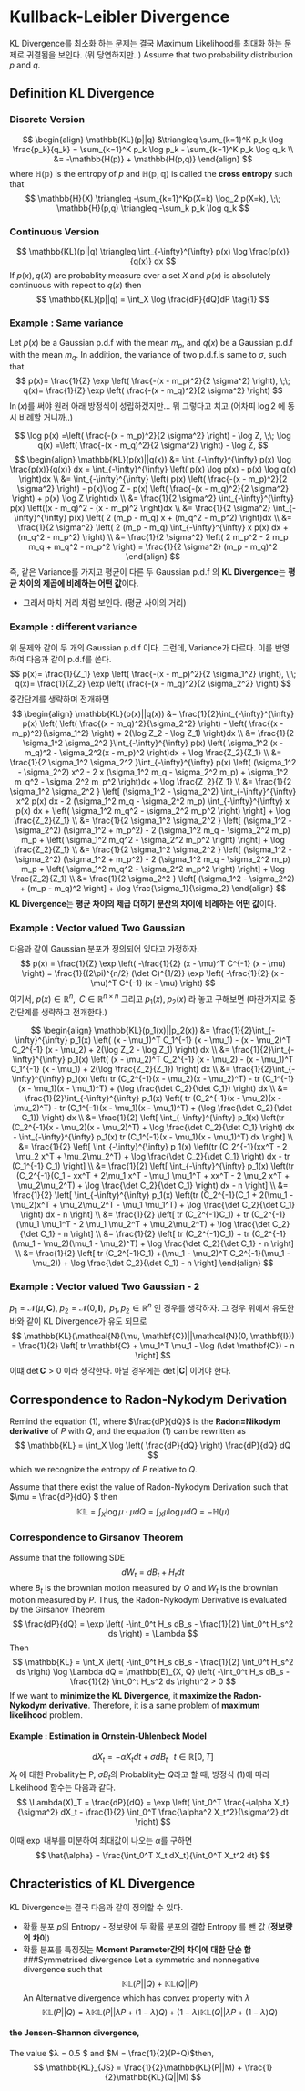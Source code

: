 Kullback-Leibler Divergence
================
KL Divergence를 최소화 하는 문제는 결국 Maximum Likelihood를 최대화 하는 문제로 귀결됨을 보인다. (뭐 당연하지만..)
Assume that two probability distribution $p$ and $q$.

##  Definition KL Divergence
### Discrete Version

$$
\begin{align}
\mathbb{KL}(p||q) &\triangleq \sum_{k=1}^K p_k \log \frac{p_k}{q_k} = \sum_{k=1}^K p_k \log p_k - \sum_{k=1}^K p_k \log q_k \\
&= -\mathbb{H(p)} + \mathbb{H(p,q)}
\end{align}
$$
where $\mathbb{H(p)}$ is the entropy of $p$ and $\mathbb{H(p,q)}$ is called the **cross entropy** such that
$$
\mathbb{H}(X) \triangleq -\sum_{k=1}^Kp(X=k) \log_2 p(X=k), \;\; \mathbb{H}(p,q) \triangleq -\sum_k p_k \log q_k
$$

### Continuous Version
$$
\mathbb{KL}(p||q) \triangleq \int_{-\infty}^{\infty} p(x) \log \frac{p(x)}{q(x)} dx
$$
If $p(x), q(X)$ are probablity measure over a set $X$ and $p(x)$ is absolutely continuous with repect to $q(x)$ then
$$
\mathbb{KL}(p||q) = \int_X \log \frac{dP}{dQ}dP  \tag{1}
$$

### Example : Same variance
Let $p(x)$ be a Gaussian p.d.f with the mean $m_p$, and $q(x)$ be a Gaussian p.d.f with the mean $m_q$. In addition, the variance of two p.d.f.is same to $\sigma$, such that
$$
p(x)= \frac{1}{Z} \exp \left( \frac{-(x - m_p)^2}{2 \sigma^2} \right), \;\; q(x)= \frac{1}{Z} \exp \left( \frac{-(x - m_q)^2}{2 \sigma^2} \right)
$$
$\ln(x)$를 써야 원래 아래 방정식이 성립하겠지만... 뭐 그렇다고 치고 (어차피 $\log2$ 에 동시 비례할 거니까..)

$$
\log p(x) =\left( \frac{-(x - m_p)^2}{2 \sigma^2} \right) - \log Z, \;\; \log q(x) =\left( \frac{-(x - m_q)^2}{2 \sigma^2} \right) - \log Z,
$$
$$
\begin{align}
\mathbb{KL}(p(x)||q(x)) &= \int_{-\infty}^{\infty} p(x) \log \frac{p(x)}{q(x)} dx = \int_{-\infty}^{\infty} \left( p(x) \log p(x) - p(x) \log q(x) \right)dx \\
&= \int_{-\infty}^{\infty} \left( p(x) \left( \frac{-(x - m_p)^2}{2 \sigma^2} \right) - p(x)\log Z - p(x) \left( \frac{-(x - m_q)^2}{2 \sigma^2} \right) + p(x) \log Z \right)dx \\
&= \frac{1}{2 \sigma^2} \int_{-\infty}^{\infty} p(x) \left((x - m_q)^2 - (x - m_p)^2 \right)dx \\
&= \frac{1}{2 \sigma^2} \int_{-\infty}^{\infty} p(x) \left( 2 (m_p - m_q) x + (m_q^2 - m_p^2) \right)dx \\
&= \frac{1}{2 \sigma^2} \left( 2 (m_p - m_q) \int_{-\infty}^{\infty} x p(x) dx + (m_q^2 - m_p^2) \right) \\
&= \frac{1}{2 \sigma^2} \left( 2 m_p^2 - 2 m_p m_q + m_q^2 - m_p^2 \right) = \frac{1}{2 \sigma^2} (m_p - m_q)^2
\end{align}
$$
즉, 같은 Variance를 가지고 평균이 다른 두 Gaussian p.d.f 의 **KL Divergence**는 **평균 차이의 제곱에 비례하는 어떤 값**이다.
- 그래서 마치 거리 처럼 보인다. (평균 사이의 거리)

### Example : different variance
위 문제와 같이 두 개의 Gaussian p.d.f 이다. 그런데, Variance가 다르다. 이를 반영하여 다음과 같이 p.d.f를 쓴다.
$$
p(x)= \frac{1}{Z_1} \exp \left( \frac{-(x - m_p)^2}{2 \sigma_1^2} \right), \;\; q(x)= \frac{1}{Z_2} \exp \left( \frac{-(x - m_q)^2}{2 \sigma_2^2} \right)
$$
중간단계를 생략하며 전개하면
$$
\begin{align}
\mathbb{KL}(p(x)||q(x)) &= \frac{1}{2}\int_{-\infty}^{\infty} p(x) \left( \left( \frac{(x - m_q)^2}{\sigma_2^2} \right) - \left( \frac{(x - m_p)^2}{\sigma_1^2} \right) + 2(\log Z_2 - \log Z_1) \right)dx \\
&= \frac{1}{2 \sigma_1^2 \sigma_2^2 }\int_{-\infty}^{\infty} p(x) \left( \sigma_1^2 (x - m_q)^2  - \sigma_2^2(x - m_p)^2 \right)dx + \log \frac{Z_2}{Z_1}  \\
&= \frac{1}{2 \sigma_1^2 \sigma_2^2 }\int_{-\infty}^{\infty} p(x) \left( (\sigma_1^2 - \sigma_2^2) x^2 - 2 x (\sigma_1^2 m_q - \sigma_2^2 m_p) + \sigma_1^2 m_q^2  - \sigma_2^2 m_p^2 \right)dx + \log \frac{Z_2}{Z_1}  \\
&= \frac{1}{2 \sigma_1^2 \sigma_2^2 } \left[ (\sigma_1^2 - \sigma_2^2) \int_{-\infty}^{\infty} x^2 p(x) dx  - 2 (\sigma_1^2 m_q - \sigma_2^2 m_p) \int_{-\infty}^{\infty} x p(x) dx  + \left( \sigma_1^2 m_q^2  - \sigma_2^2 m_p^2 \right) \right] + \log \frac{Z_2}{Z_1}  \\
&= \frac{1}{2 \sigma_1^2 \sigma_2^2 } \left[ (\sigma_1^2 - \sigma_2^2) (\sigma_1^2 + m_p^2)  - 2 (\sigma_1^2 m_q - \sigma_2^2 m_p) m_p  + \left( \sigma_1^2 m_q^2  - \sigma_2^2 m_p^2 \right) \right] + \log \frac{Z_2}{Z_1}  \\
&= \frac{1}{2 \sigma_1^2 \sigma_2^2 } \left[ (\sigma_1^2 - \sigma_2^2) (\sigma_1^2 + m_p^2)  - 2 (\sigma_1^2 m_q - \sigma_2^2 m_p) m_p  + \left( \sigma_1^2 m_q^2  - \sigma_2^2 m_p^2 \right) \right] + \log \frac{Z_2}{Z_1}  \\
&= \frac{1}{2 \sigma_2^2 } \left[ (\sigma_1^2 - \sigma_2^2)  + (m_p - m_q)^2 \right] + \log \frac{\sigma_1}{\sigma_2}  
\end{align}
$$
**KL Divergence**는 **평균 차이의 제곱 더하기 분산의  차이에 비례하는 어떤 값**이다.

### Example : Vector valued Two Gaussian 
다음과 같이 Gaussian 분포가 정의되어 있다고 가정하자.
$$
p(x) = \frac{1}{Z} \exp \left( -\frac{1}{2} (x - \mu)^T C^{-1} (x - \mu) \right) = \frac{1}{(2\pi)^{n/2} (\det C)^{1/2}} \exp \left( -\frac{1}{2} (x - \mu)^T C^{-1} (x - \mu) \right)
$$
여기서, $p(x) \in \mathbb{R}^n, \;\; C \in \mathbb{R}^{n \times n}$ 그리고 $p_1(x), \; p_2(x)$ 라 놓고 구해보면 
(마찬가지로 중간단계를 생략하고 전개한다.)

$$
\begin{align}
\mathbb{KL}(p_1(x)||p_2(x)) &= \frac{1}{2}\int_{-\infty}^{\infty} p_1(x) \left( (x - \mu_1)^T C_1^{-1} (x - \mu_1) - (x - \mu_2)^T C_2^{-1} (x - \mu_2) + 2(\log Z_2 - \log Z_1)   \right) dx \\
&= \frac{1}{2}\int_{-\infty}^{\infty} p_1(x) \left( (x - \mu_2)^T C_2^{-1} (x - \mu_2) - (x - \mu_1)^T C_1^{-1} (x - \mu_1) + 2(\log \frac{Z_2}{Z_1})   \right) dx \\
&= \frac{1}{2}\int_{-\infty}^{\infty} p_1(x) \left( tr (C_2^{-1}(x - \mu_2)(x - \mu_2)^T) - tr (C_1^{-1}(x - \mu_1)(x - \mu_1)^T) + (\log \frac{\det C_2}{\det C_1})  \right) dx \\
&= \frac{1}{2}\int_{-\infty}^{\infty} p_1(x) \left( tr (C_2^{-1}(x - \mu_2)(x - \mu_2)^T) - tr (C_1^{-1}(x - \mu_1)(x - \mu_1)^T) + (\log \frac{\det C_2}{\det C_1})  \right) dx \\
&= \frac{1}{2} \left[ \int_{-\infty}^{\infty} p_1(x) \left(tr (C_2^{-1}(x - \mu_2)(x - \mu_2)^T) + \log \frac{\det C_2}{\det C_1} \right) dx -  \int_{-\infty}^{\infty} p_1(x) tr (C_1^{-1}(x - \mu_1)(x - \mu_1)^T) dx \right] \\
&= \frac{1}{2} \left[ \int_{-\infty}^{\infty} p_1(x) \left(tr (C_2^{-1}(xx^T - 2 \mu_2 x^T + \mu_2\mu_2^T) + \log \frac{\det C_2}{\det C_1} \right) dx -  tr (C_1^{-1} C_1) \right] \\
&= \frac{1}{2} \left[ \int_{-\infty}^{\infty} p_1(x) \left(tr (C_2^{-1}(C_1 - xx^T + 2\mu_1 x^T - \mu_1 \mu_1^T + xx^T - 2 \mu_2 x^T + \mu_2\mu_2^T) + \log \frac{\det C_2}{\det C_1} \right) dx -  n \right] \\
&= \frac{1}{2} \left[ \int_{-\infty}^{\infty} p_1(x) \left(tr (C_2^{-1}(C_1 + 2(\mu_1 - \mu_2)x^T + \mu_2\mu_2^T - \mu_1 \mu_1^T) + \log \frac{\det C_2}{\det C_1} \right) dx - n \right] \\
&= \frac{1}{2} \left[ tr (C_2^{-1}C_1) + tr (C_2^{-1}(\mu_1 \mu_1^T - 2 \mu_1 \mu_2^T + \mu_2\mu_2^T) + \log \frac{\det C_2}{\det C_1} - n \right] \\
&= \frac{1}{2} \left[ tr (C_2^{-1}C_1) + tr (C_2^{-1}(\mu_1 - \mu_2)(\mu_1 - \mu_2)^T) + \log \frac{\det C_2}{\det C_1} - n \right] \\
&= \frac{1}{2} \left[ tr (C_2^{-1}C_1) +(\mu_1 - \mu_2)^T C_2^{-1}(\mu_1 - \mu_2)) + \log \frac{\det C_2}{\det C_1} - n \right] 
\end{align}
$$

### Example : Vector valued Two Gaussian - 2
$p_1 = \mathcal{N}(\mu, \mathbf{C}), \; p_2 = \mathcal{N}(0, \mathbf{I}), \;\; p_1, p_2 \in \mathbb{R}^n$ 인 경우를 생각하자. 그 경우 위에서 유도한 바와 같이 KL Divergence가 유도 되므로
$$
\mathbb{KL}(\mathcal{N}(\mu, \mathbf{C})||\mathcal{N}(0, \mathbf{I})) = \frac{1}{2} \left[ tr \mathbf{C} + \mu_1^T \mu_1 - \log (\det \mathbf{C}) - n \right]
$$
이떄 $\det \mathbf{C} > 0$ 이라 생각한다. 아닐 경우에는 $\det |\mathbf{C}|$ 이어야 한다.


## Correspondence to Radon-Nykodym Derivation
Remind the equation (1), where $\frac{dP}{dQ}$ is the **Radon=Nikodym derivative** of $P$ with $Q$, and the equation (1) can be rewritten as
$$
\mathbb{KL} = \int_X \log \left( \frac{dP}{dQ}  \right) \frac{dP}{dQ} dQ
$$
which we recognize the entropy of $P$ relative to $Q$. 

Assume that there exist the value of Radon-Nykodym Derivation such that $\mu = \frac{dP}{dQ} $ then
$$
\mathbb{KL} = \int_X \log \mu \cdot \mu dQ = \int_X \mu \log \mu dQ = -\mathbb{H}(\mu)
$$

### Correspondence to Girsanov Theorem
Assume that the following SDE
$$
dW_t = dB_t + H_t dt
$$
where $B_t$ is the brownian motion measured by $Q$ and $W_t$ is the brownian motion measured by $P$. Thus,
the Radon-Nykodym Derivative is evaluated by the Girsanov Theorem
$$
\frac{dP}{dQ} = \exp \left( -\int_0^t H_s dB_s - \frac{1}{2} \int_0^t H_s^2 ds \right) = \Lambda
$$
Then
$$
\mathbb{KL} = \int_X \left( -\int_0^t H_s dB_s - \frac{1}{2} \int_0^t H_s^2 ds \right) \log \Lambda dQ = \mathbb{E}_{X, Q} \left( -\int_0^t H_s dB_s - \frac{1}{2} \int_0^t H_s^2 ds \right)^2 > 0
$$
If we want to **minimize the KL Divergence**, it **maximize the Radon-Nykodym derivative**.
Therefore, it is a same problem of **maximum likelihood** problem.

#### Example : Estimation in Ornstein-Uhlenbeck Model
$$
dX_t = -\alpha X_t dt + \sigma dB_t \;\;\; t \in \mathbb{R}[0, T]
$$
$X_t$ 에 대한 Probality는 P, $σB_t$의 Probablity는 $Q$라고 할 때, 방정식 (1)에 따라 Likelihood 함수는 다음과 같다.
$$
\Lambda(X)_T = \frac{dP}{dQ} = \exp \left( \int_0^T \frac{-\alpha X_t}{\sigma^2} dX_t - \frac{1}{2} \int_0^T \frac{\alpha^2 X_t^2}{\sigma^2} dt \right)
$$

이때 $\exp$ 내부를 미분하여 최대값이 나오는 $\alpha$를 구하면 
$$
\hat{\alpha} = \frac{\int_0^T X_t dX_t}{\int_0^T X_t^2 dt}
$$

## Chracteristics of KL Divergence
KL Divergence는 결국 다음과 같이 정의할 수 있다.
- 확률 분포 $p$의 Entropy - 정보량에 두 확률 분포의 결합 Entropy 를 뺀 값 (**정보량의 차이**)
- 확률 분포를 특징짓는 **Moment Parameter간의 차이에 대한 단순 합** 
###Symmetrised divergence
Let a symmetric and nonnegative divergence such that
$$
\mathbb{KL}(P||Q) + \mathbb{KL}(Q||P)
$$
An Alternative divergence which has convex property with $\lambda$
$$
\mathbb{KL} (P||Q) = \lambda \mathbb{KL}(P|| \lambda P + (1-\lambda)Q) + (1-\lambda) \mathbb{KL}(Q||\lambda P + (1-\lambda)Q)
\tag{2}
$$
#### the Jensen–Shannon divergence, 
The value $λ = 0.5 $ and $M = \frac{1}{2}(P+Q)$then,
$$
\mathbb{KL}_{JS} = \frac{1}{2}\mathbb{KL}(P||M) + \frac{1}{2}\mathbb{KL}(Q||M)
$$



